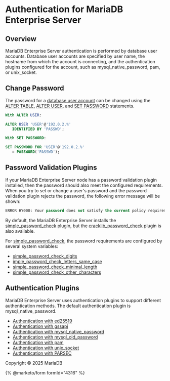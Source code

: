 # Authentication for MariaDB Enterprise Server

## Overview

MariaDB Enterprise Server authentication is performed by database user accounts. Database user accounts are specified by user name, the hostname from which the account is connecting, and the authentication plugins configured for the account, such as mysql\_native\_password, pam, or unix\_socket.

## Change Password

The password for a [database user account](../user-account-management/) can be changed using the [ALTER TABLE](../../reference/sql-statements/data-definition/alter/alter-table.md), [ALTER USER](../../reference/sql-statements/account-management-sql-statements/alter-user.md), and [SET PASSWORD](../../reference/sql-statements/account-management-sql-statements/set-password.md) statements.

```sql
With ALTER USER:

ALTER USER 'USER'@'192.0.2.%'
   IDENTIFIED BY 'PASSWD';
```

```sql
With SET PASSWORD:

SET PASSWORD FOR 'USER'@'192.0.2.%'
   = PASSWORD('PASSWD');
```

## Password Validation Plugins

If your MariaDB Enterprise Server node has a password validation plugin installed, then the password should also meet the configured requirements. When you try to set or change a user's password and the password validation plugin rejects the password, the following error message will be shown:

```sql
ERROR HY000: Your password does not satisfy the current policy requirements.
```

By default, the MariaDB Enterprise Server installs the [simple\_password\_check](../../reference/plugins/password-validation-plugins/simple-password-check-plugin.md) plugin, but the [cracklib\_password\_check](../../reference/plugins/password-validation-plugins/cracklib-password-check-plugin.md) plugin is also available.

For [simple\_password\_check](../../reference/plugins/password-validation-plugins/simple-password-check-plugin.md), the password requirements are configured by several system variables:

* [simple\_password\_check\_digits](../../reference/plugins/password-validation-plugins/simple-password-check-plugin.md#simple_password_check_digits)
* [imple\_password\_check\_letters\_same\_case](../../reference/plugins/password-validation-plugins/simple-password-check-plugin.md#simple_password_check_letters_same_cases)
* [simple\_password\_check\_minimal\_length](../../reference/plugins/password-validation-plugins/simple-password-check-plugin.md#simple_password_check_minimal_length)
* [simple\_password\_check\_other\_characters](../../reference/plugins/password-validation-plugins/simple-password-check-plugin.md#simple_password_check_other_characters)

## Authentication Plugins

MariaDB Enterprise Server uses authentication plugins to support different authentication methods. The default authentication plugin is mysql\_native\_password.

* [Authentication with ed25519](../../reference/plugins/authentication-plugins/authentication-plugin-ed25519.md)
* [Authentication with gssapi](authentication-with-gssapi.md)
* [Authentication with mysql\_native\_password](../../reference/plugins/authentication-plugins/authentication-plugin-mysql_native_password.md)
* [Authentication with mysql\_old\_password](../../reference/plugins/authentication-plugins/authentication-plugin-mysql_old_password.md)
* [Authentication with pam](../../reference/plugins/authentication-plugins/authentication-with-pluggable-authentication-modules-pam/)
* [Authentication with unix\_socket](../../reference/plugins/authentication-plugins/authentication-plugin-unix-socket.md)
* [Authentication with PARSEC](../../reference/plugins/authentication-plugins/authentication-plugin-parsec.md)

Copyright © 2025 MariaDB

{% @marketo/form formId="4316" %}
